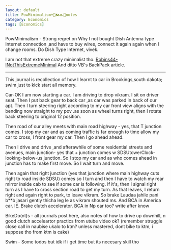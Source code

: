 ```yaml
---
layout: default
title: PowMinimalism+🚗🏍️🏊🌱notes
category: Economics
tags: [Economics]
---
```


PowMinimalism -
Strong regret on Why I not bought Dish Antenna type Internet connection ,and have to buy wires, connect it again again when I change rooms. Do Dish Type Internet, vivek.

I am not that extreme crazy minimalist tho.
[Robins44-INotThisExtremeMinimal](https://www.youtube.com/watch?v=FqTkiLxIE9Y)
And ditto VB's BackPack article. 

---

This journal is recollection of how I learnt to car in Brookings,south dakota; swim just to kick start all memory.

Car-OK I am now starting a car. I am driving to drop vikram. I sit on driver seat. Then I put back gear to back car ,as car was parked in back of our apt. 
Then I turn steering right according to my car front view aligns with the bending now straight to my pov .as soon as wheel turns right,  then I rotate back steering to original 12 position. 

Then road of our alley meets with main road highway - yes, that T junction comes.  I stop my car and as coming traffic is far enough to time allow my car to cross,  I front gear my car.  Then I go ahead ahead.

Then I drive and drive ,and afterawhile of some residential streets and avenues, main junction- yes that + junction comes w SDSUtowerClock-looking-below-us junction.
So I stop my car and as who comes ahead in junction has to make first move. So I wait turn and move.

Then again that right junction (yes that junction where main highway cuts right to road inside SDSU) comes so I turn and then I have to watch my rear mirror inside cab to see if some car is following.  If it's,  then I signal right turn as I have to cross section road to get my turn.  As that leaves,  I return right and again right to park,  to leave vikram.
 So brake Laudaa jahile pani b**b jasari gently thicha leg le as vikram shouted ms.
And BCA in America car.  IE.  Brake clutch accelerator. BCA in Np car too? write after know

BikeDo(nt)s - all journals post here, also notes of how to drive up downhill, n good clutch acceleartor practics from utube video ok? (remember struggle close call in naubise ukalo to ktm? unless mastered, dont bike to ktm, i suppose tho from ktm is cake)

Swim - Some todos but idk if i get time but its necesary skill tho
